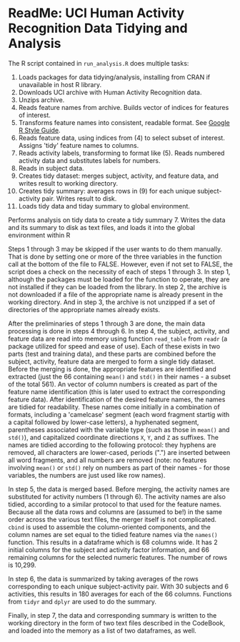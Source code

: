 # ReadMe: UCI Human Activity Recognition Data Tidying and Analysis
The R script contained in `run_analysis.R` does multiple tasks:
 1.  Loads packages for data tidying/analysis, installing from CRAN if unavailable in host R library.
 2.  Downloads UCI archive with Human Activity Recognition data.
 3.  Unzips archive.
 4.  Reads feature names from archive. Builds vector of indices for features of interest. 
 5.  Transforms feature names into consistent, readable format. See [Google R Style Guide](https://google.github.io/styleguide/Rguide.xml).
 6.  Reads feature data, using indices from (4) to select subset of interest. Assigns 'tidy' feature names to columns.
 7.  Reads activity labels, transforming to format like (5). Reads numbered activity data and substitutes labels for numbers.
 8.  Reads in subject data.
 9.  Creates tidy dataset: merges subject, activity, and feature data, and writes result to working directory.
 10. Creates tidy summary: averages rows in (9) for each unique subject-activity pair. Writes result to disk.
 11. Loads tidy data and tiday summary to global environment.
 
 Performs analysis on tidy data to create a tidy summary
 7. Writes the data and its summary to disk as text files, and loads it into the global environment within R
 
Steps 1 through 3 may be skipped if the user wants to do them manually.  That is done by setting one or more of the three variables in the function call at the bottom of the file to FALSE.  However, even if not set to FALSE, the script does a check on the necessity of each of steps 1 through 3. In step 1, although the packages must be loaded for the function to operate, they are not installed if they can be loaded from the library. In step 2, the archive is not downloaded if a file of the appropriate name is already present in the working directory.  And in step 3, the archive is not unzipped if a set of directories of the appropriate names already exists. 

After the preliminaries of steps 1 through 3 are done, the main data processing is done in steps 4 through 6.  In step 4, the subject, activity, and feature data are read into memory using function `read_table` from `readr` (a package utilized for speed and ease of use). Each of these exists in two parts (test and training data), and these parts are combined before the subject, activity, feature data are merged to form a single tidy dataset.  Before the merging is done, the appropriate features are identified and extracted (just the 66 containing `mean()` and `std()` in their names - a subset of the total 561).  An vector of column numbers is created as part of the feature name identification (this is later used to extract the corresponding feature data). After identification of the desired feature names, the names are tidied for readability.  These names come initially in a combination of formats, including a 'camelcase' segment (each word fragment startig with a capital followed by lower-case letters), a hyphenated segment, parentheses associated with the variable type (such as those in `mean()` and `std()`), and capitalized coordinate directions `X`, `Y`, and `Z` as suffixes.  The names are tidied according to the following protocol: they hyphens are removed, all characters are lower-cased, periods (".") are inserted between all word fragments, and all numbers are removed (note: no features involving `mean()` or `std()` rely on numbers as part of their names - for those variables, the numbers are just used like row names).

In step 5, the data is merged based.  Before merging, the activity names are substituted for activity numbers (1 through 6). The activity names are also tidied, according to a similar protocol to that used for the feature names.  Because all the data rows and columns are (assumed to be!) in the same order across the various text files, the merger itself is not complicated.  `cbind` is used to assemble the column-oriented components, and the column names are set equal to the tidied feature names via the `names()` function.  This results in a dataframe which is 68 columns wide. It has 2 initial columns for the subject and activity factor information, and 66 remaining columns for the selected numeric features.  The number of rows is 10,299.

In step 6, the data is summarized by taking averages of the rows corresponding to each unique subject-activity pair.  With 30 subjects and 6 activities, this results in 180 averages for each of the 66 columns.  Functions from `tidyr` and `dplyr` are used to do the summary.

Finally, in step 7, the data and corresponding summary is written to the working directory in the form of two text files described in the CodeBook, and loaded into the memory as a list of two dataframes, as well.
 
